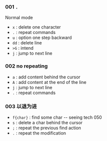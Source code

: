 ### 001 `.`
Normal mode
- `x` : delete one character
- `.` : repeat commands
- `u` : option one step backward
- `dd` : delete line
- `>G` : intend
- `j` : jump to next line

### 002 no repeating
- `a` : add content behind the cursor
- `A` : add content at the end of the line
- `j` : jump to next line
- `.` : repeat commands

### 003 以退为进
- `f{char}` : find some char -- seeing tech 050
- `s` : delete a char behind the cursor
- `;` : repeat the previous find action
- `.` : repeat the modification
